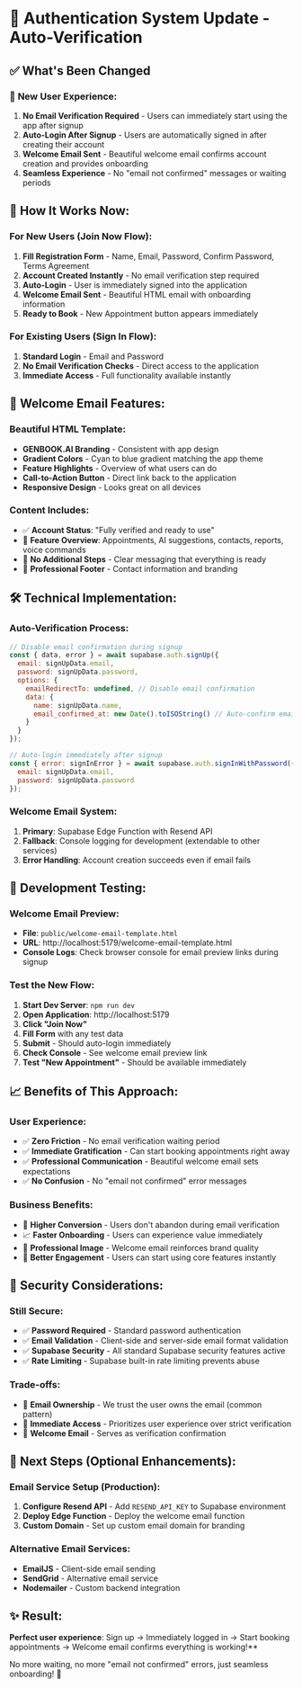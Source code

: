 # 🔄 Authentication System Update - Auto-Verification

## ✅ What's Been Changed

### 🚀 **New User Experience:**
1. **No Email Verification Required** - Users can immediately start using the app after signup
2. **Auto-Login After Signup** - Users are automatically signed in after creating their account
3. **Welcome Email Sent** - Beautiful welcome email confirms account creation and provides onboarding
4. **Seamless Experience** - No "email not confirmed" messages or waiting periods

## 🎯 **How It Works Now:**

### **For New Users (Join Now Flow):**
1. **Fill Registration Form** - Name, Email, Password, Confirm Password, Terms Agreement
2. **Account Created Instantly** - No email verification step required
3. **Auto-Login** - User is immediately signed into the application
4. **Welcome Email Sent** - Beautiful HTML email with onboarding information
5. **Ready to Book** - New Appointment button appears immediately

### **For Existing Users (Sign In Flow):**
1. **Standard Login** - Email and Password
2. **No Email Verification Checks** - Direct access to the application
3. **Immediate Access** - Full functionality available instantly

## 📧 **Welcome Email Features:**

### **Beautiful HTML Template:**
- **GENBOOK.AI Branding** - Consistent with app design
- **Gradient Colors** - Cyan to blue gradient matching the app theme
- **Feature Highlights** - Overview of what users can do
- **Call-to-Action Button** - Direct link back to the application
- **Responsive Design** - Looks great on all devices

### **Content Includes:**
- ✅ **Account Status**: "Fully verified and ready to use"
- 🎯 **Feature Overview**: Appointments, AI suggestions, contacts, reports, voice commands
- 🚀 **No Additional Steps** - Clear messaging that everything is ready
- 💼 **Professional Footer** - Contact information and branding

## 🛠 **Technical Implementation:**

### **Auto-Verification Process:**
```javascript
// Disable email confirmation during signup
const { data, error } = await supabase.auth.signUp({
  email: signUpData.email,
  password: signUpData.password,
  options: {
    emailRedirectTo: undefined, // Disable email confirmation
    data: {
      name: signUpData.name,
      email_confirmed_at: new Date().toISOString() // Auto-confirm email
    }
  }
});

// Auto-login immediately after signup
const { error: signInError } = await supabase.auth.signInWithPassword({
  email: signUpData.email,
  password: signUpData.password
});
```

### **Welcome Email System:**
1. **Primary**: Supabase Edge Function with Resend API
2. **Fallback**: Console logging for development (extendable to other services)
3. **Error Handling**: Account creation succeeds even if email fails

## 🔧 **Development Testing:**

### **Welcome Email Preview:**
- **File**: `public/welcome-email-template.html`
- **URL**: http://localhost:5179/welcome-email-template.html
- **Console Logs**: Check browser console for email preview links during signup

### **Test the New Flow:**
1. **Start Dev Server**: `npm run dev`
2. **Open Application**: http://localhost:5179
3. **Click "Join Now"**
4. **Fill Form** with any test data
5. **Submit** - Should auto-login immediately
6. **Check Console** - See welcome email preview link
7. **Test "New Appointment"** - Should be available immediately

## 📈 **Benefits of This Approach:**

### **User Experience:**
- ✅ **Zero Friction** - No email verification waiting period
- ✅ **Immediate Gratification** - Can start booking appointments right away
- ✅ **Professional Communication** - Beautiful welcome email sets expectations
- ✅ **No Confusion** - No "email not confirmed" error messages

### **Business Benefits:**
- 🚀 **Higher Conversion** - Users don't abandon during email verification
- 📈 **Faster Onboarding** - Users can experience value immediately
- 💼 **Professional Image** - Welcome email reinforces brand quality
- 🎯 **Better Engagement** - Users can start using core features instantly

## 🔐 **Security Considerations:**

### **Still Secure:**
- ✅ **Password Required** - Standard password authentication
- ✅ **Email Validation** - Client-side and server-side email format validation
- ✅ **Supabase Security** - All standard Supabase security features active
- ✅ **Rate Limiting** - Supabase built-in rate limiting prevents abuse

### **Trade-offs:**
- 📧 **Email Ownership** - We trust the user owns the email (common pattern)
- 🎯 **Immediate Access** - Prioritizes user experience over strict verification
- 💌 **Welcome Email** - Serves as verification confirmation

## 🚀 **Next Steps (Optional Enhancements):**

### **Email Service Setup (Production):**
1. **Configure Resend API** - Add `RESEND_API_KEY` to Supabase environment
2. **Deploy Edge Function** - Deploy the welcome email function
3. **Custom Domain** - Set up custom email domain for branding

### **Alternative Email Services:**
- **EmailJS** - Client-side email sending
- **SendGrid** - Alternative email service
- **Nodemailer** - Custom backend integration

## ✨ **Result:**

**Perfect user experience**: Sign up → Immediately logged in → Start booking appointments → Welcome email confirms everything is working!**

No more waiting, no more "email not confirmed" errors, just seamless onboarding! 🎉
